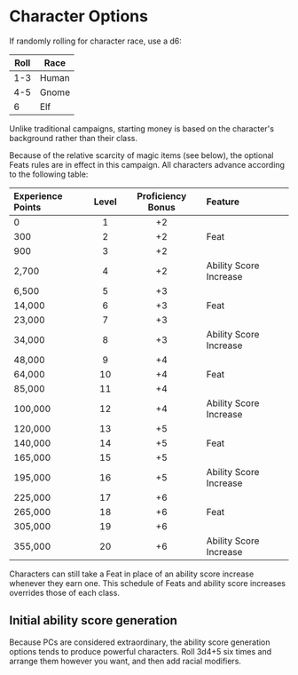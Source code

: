 # Character Options

If randomly rolling for character race, use a d6:

Roll | Race
---- | ----
1-3 | Human
4-5 | Gnome
6 | Elf

Unlike traditional campaigns, starting money is based on the character's background rather than their class.

Because of the relative scarcity of magic items (see below), the optional Feats rules are in effect in this campaign.  All characters advance according to the following table:

Experience Points | Level | Proficiency Bonus | Feature
:---|:---:|:---:|:---
0	| 1	| +2 | 
300	| 2	| +2 | Feat
900	| 3	| +2 | 
2,700	| 4	| +2 | Ability Score Increase
6,500	| 5	| +3 | 
14,000	| 6	| +3 | Feat
23,000	| 7	| +3 | 
34,000	| 8	| +3 | Ability Score Increase
48,000	| 9	| +4 | 
64,000	| 10 | +4 | Feat
85,000	| 11 | +4 | 
100,000 | 12 | +4 | Ability Score Increase
120,000 | 13 | +5 | 
140,000 | 14 | +5 | Feat
165,000 | 15 | +5 | 
195,000 | 16 | +5 | Ability Score Increase
225,000 | 17 | +6 | 
265,000 | 18 | +6 | Feat
305,000 | 19 | +6 | 
355,000 | 20 | +6 | Ability Score Increase

Characters can still take a Feat in place of an ability score increase whenever they earn one.  This schedule of Feats and ability score increases overrides those of each class.

## Initial ability score generation

Because PCs are considered extraordinary, the ability score generation options tends to produce powerful characters.  Roll 3d4+5 six times and arrange them however you want, and then add racial modifiers.
